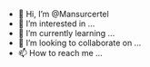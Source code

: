 - 👋 Hi, I’m @Mansurcertel
- 👀 I’m interested in ...
- 🌱 I’m currently learning ...
- 💞️ I’m looking to collaborate on ...
- 📫 How to reach me ...

<!---
Mansurcertel/Mansurcertel is a ✨ special ✨ repository because its `README.md` (this file) appears on your GitHub profile.
You can click the Preview link to take a look at your changes.
--->
